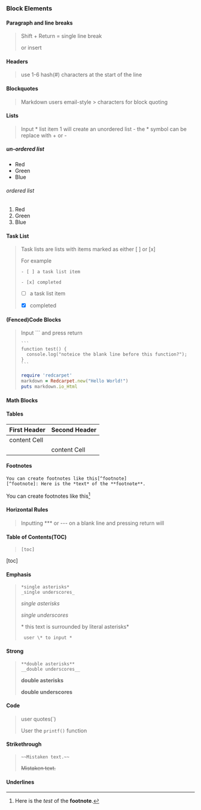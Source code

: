 ### Block Elements

#### Paragraph and line breaks

> Shift + Return = single line break
>
> or insert <br/>

#### Headers

> use 1-6 hash(#) characters at the start of the line 

#### Blockquotes

> Markdown users email-style > characters for block quoting

#### Lists

> Input * list item 1 will create an unordered list - the * symbol can be replace with + or -



##### un-ordered list

* Red
* Green
* Blue

###### ordered list

1. Red
2. Green
3. Blue

#### Task List

> Task lists are lists with items marked as either [ ] or [x]
>
> For example
>
> `- [ ] a task list item`
>
> `- [x] completed `
>
> - [ ] a task list item
>
> - [x] completed

#### (Fenced)Code Blocks

> Input ``` and press return 
>
>
> ```
> ​```
> function test() {
> 	console.log("noteice the blank line before this function?");
> }
> ​```
> ```
>
> ```ruby
> require 'redcarpet'
> markdown = Redcarpet.new("Hello World!")
> puts markdown.io_Html
> ```
>
> 





#### Math Blocks



#### Tables

| First Header | Second Header |
| ------------ | ------------- |
| content Cell |               |
|              | content Cell  |

#### Footnotes

```
You can create footnotes like this[^footnote]
[^footnote]: Here is the *text* of the **footnote**.

```

You can create footnotes like this[^1]

[^1]:Here is the *test* of the **footnote**.

#### Horizontal Rules

> Inputting *** or --- on a blank line and pressing return will 



#### Table of Contents(TOC)

> `[toc]`



[toc] 

#### Emphasis

>```
>*single asterisks*
>_single underscores_
>```
>
>*single asterisks*
>
>_single underscores_
>
>\* this text is surrounded by literal asterisks\*
>
>``` user \* to input *```

#### Strong

>```
>**double asterisks**
>__double underscores__
>
>```
>
>**double asterisks**
>
>__double underscores__

#### Code

>user quotes(`)
>
>User the `printf()` function

#### Strikethrough

> `~~Mistaken text.~~`
>
> ~~Mistaken text.~~

#### Underlines





